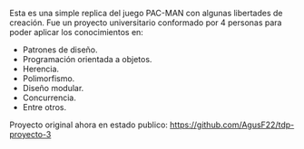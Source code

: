Esta es una simple replica del juego PAC-MAN con algunas libertades de creación. Fue un proyecto universitario conformado por 4 personas para poder aplicar los conocimientos en:

- Patrones de diseño.
- Programación orientada a objetos.
- Herencia.
- Polimorfismo.
- Diseño modular.
- Concurrencia. 
- Entre otros.

Proyecto original ahora en estado publico: https://github.com/AgusF22/tdp-proyecto-3
